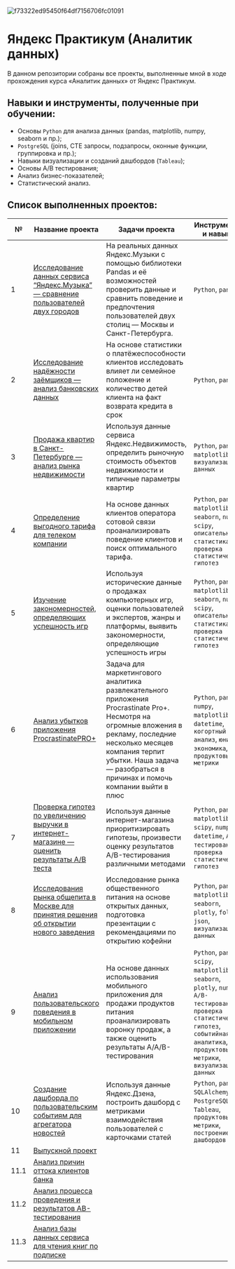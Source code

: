 ![f73322ed95450f64df7156706fc01091](https://user-images.githubusercontent.com/110093043/211315802-40395f10-78a7-49c9-93da-2486fc998b91.jpg)

# Яндекс Практикум (Аналитик данных)

В данном репозитории собраны все проекты, выполненные мной в ходе прохождения курса «Аналитик данных» от Яндекс Практикум. 

## Навыки и инструменты, полученные при обучении:

- Основы `Python` для анализа данных (pandas, matplotlib, numpy, seaborn и пр.);
- `PostgreSQL` (joins, CTE запросы, подзапросы, оконные функции, группировка и пр.);
- Навыки визуализации и созданий дашбордов (`Tableau`);
- Основы A/B тестирования;
- Анализ бизнес-показателей;
- Статистический анализ.

## Список выполненных проектов:

№ | Название проекта | Задачи проекта | Инструменты и навыки |
--|------------------|----------------|-------------|
1 | [Исследование данных сервиса “Яндекс.Музыка” — сравнение пользователей двух городов](https://github.com/vaneevruslan/DA_Projects_Yandex/tree/main/01.%20Исследование%20данных%20сервиса%20“Яндекс.Музыка”) | На реальных данных Яндекс.Музыки c помощью библиотеки Pandas и её возможностей проверить данные и сравнить поведение и предпочтения пользователей двух столиц — Москвы и Санкт-Петербурга. | `Python`, `pandas` |
2 | [Исследование надёжности заёмщиков — анализ банковских данных](https://github.com/vaneevruslan/DA_Projects_Yandex/tree/main/02.%20Исследование%20надёжности%20заёмщиков) | На основе статистики о платёжеспособности клиентов исследовать влияет ли семейное положение и количество детей клиента на факт возврата кредита в срок | `Python`, `pandas` |  
3 | [Продажа квартир в Санкт-Петербурге — анализ рынка недвижимости](https://github.com/vaneevruslan/DA_Projects_Yandex/tree/main/03.%20Продажа%20квартир%20в%20Санкт-Петербурге) | Используя данные сервиса Яндекс.Недвижимость, определить рыночную стоимость объектов недвижимости и типичные параметры квартир | `Python`, `pandas`, `matplotlib`, `визуализация данных` |  
4 | [Определение выгодного тарифа для телеком компании](https://github.com/vaneevruslan/DA_Projects_Yandex/tree/main/04.%20Определение%20выгодного%20тарифа%20для%20телеком%20компании) | На основе данных клиентов оператора сотовой связи проанализировать поведение клиентов и поиск оптимального тарифа. | `Python`, `pandas`, `matplotlib`, `seaborn`, `numpy`, `scipy`, `описательная статистика`, `проверка статистических гипотез` |  
5 | [Изучение закономерностей, определяющих успешность игр](https://github.com/vaneevruslan/DA_Projects_Yandex/tree/main/05.%20Изучение%20закономерностей%2C%20определяющих%20успешность%20игр) | Используя исторические данные о продажах компьютерных игр, оценки пользователей и экспертов, жанры и платформы, выявить закономерности, определяющие успешность игры | `Python`, `pandas`, `matplotlib`, `seaborn`, `numpy`, `scipy`, `описательная статистика`, `проверка статистических гипотез` |  
6 | [Анализ убытков приложения ProcrastinatePRO+](https://github.com/vaneevruslan/DA_Projects_Yandex/tree/main/06.%20Анализ%20убытков%20приложения%20ProcrastinatePRO%2B) | Задача для маркетингового аналитика развлекательного приложения Procrastinate Pro+. Несмотря на огромные вложения в рекламу, последние несколько месяцев компания терпит убытки. Наша задача — разобраться в причинах и помочь компании выйти в плюс | `Python`, `pandas`, `numpy`, `matplotlib`, `datetime`, `когортный анализ`, `юнит-экономика`, `продуктовые метрики` |  
7 | [Проверка гипотез по увеличению выручки в интернет-магазине — оценить результаты A/B теста](https://github.com/vaneevruslan/DA_Projects_Yandex/tree/main/07.%20Проверка%20гипотез%20по%20увеличению%20выручки%20в%20интернет-магазине) | Используя данные интернет-магазина приоритизировать гипотезы, произвести оценку результатов A/B-тестирования различными методами | `Python`, `pandas`, `matplotlib`, `scipy`, `numpy`, `datetime`, `A/B-тестирование`, `проверка статистических гипотез` | 
8 | [Исследования рынка общепита в Москве для принятия решения об открытии нового заведения](https://github.com/vaneevruslan/DA_Projects_Yandex/tree/main/08.%20Исследования%20рынка%20общепита%20в%20Москве) | Исследование рынка общественного питания на основе открытых данных, подготовка презентации с рекомендациями по открытию кофейни | `Python`, `pandas`, `matplotlib`, `seaborn`, `plotly`, `folium`, `json`, `визуализация данных` |  
9 | [Анализ пользовательского поведения в мобильном приложении](https://github.com/vaneevruslan/DA_Projects_Yandex/tree/main/09.%20Анализ%20пользовательского%20поведения%20в%20мобильном%20приложении) | На основе данных использования мобильного приложения для продажи продуктов питания проанализировать воронку продаж, а также оценить результаты A/A/B-тестирования | `Python`, `pandas`, `scipy`, `matplotlib`, `seaborn`, `plotly`, `numpy`, `A/B-тестирование`, `проверка статистических гипотез`, `событийная аналитика`, `продуктовые метрики`, `визуализация данных` |  
10 | [Создание дашборда по пользовательским событиям для агрегатора новостей](https://github.com/vaneevruslan/DA_Projects_Yandex/tree/main/10.%20Создание%20дашборда%20по%20пользовательским%20событиям%20для%20агрегатора%20новостей) | Используя данные Яндекс.Дзена, построить дашборд с метриками взаимодействия пользователей с карточками статей | `Python`, `pandas`, `SQLAlchemy`, `PostgreSQL`, `Tableau`, `продуктовые метрики`, `построение дашбордов` |
11 | [Выпускной проект](https://github.com/vaneevruslan/DA_Projects_Yandex/tree/main/11.%20Выпускной%20проект) |  |  |   
11.1 | [Анализ причин оттока клиентов банка](https://github.com/vaneevruslan/DA_Projects_Yandex/tree/main/11.%20Выпускной%20проект/11.1%20Анализ%20причин%20оттока%20клиентов%20банка) |  |  |  
11.2 | [Анализ процесса проведения и результатов AB-тестирования](https://github.com/vaneevruslan/DA_Projects_Yandex/tree/main/11.%20Выпускной%20проект/11.2%20Анализ%20процесса%20проведения%20и%20результатов%20AB-тестирования) |  |  |  
11.3 | [Анализ базы данных сервиса для чтения книг по подписке](https://github.com/vaneevruslan/DA_Projects_Yandex/tree/main/11.%20Выпускной%20проект/11.3%20Анализ%20базы%20данных%20сервиса%20для%20чтения%20книг%20по%20подписке) |  |  |  
